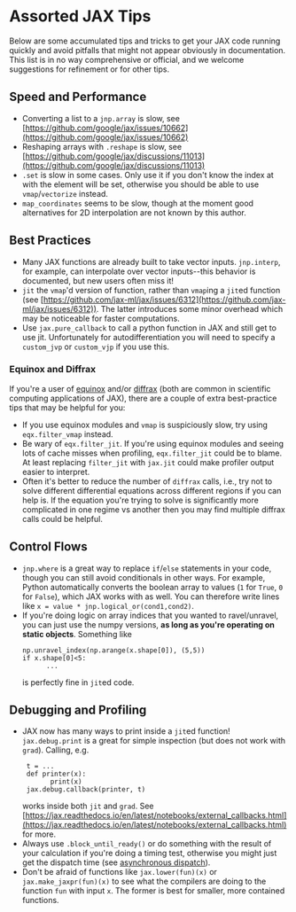 # Assorted JAX Tips

Below are some accumulated tips and tricks to get your JAX code running quickly 
and avoid pitfalls that might not appear obviously in documentation.  This list 
is in no way comprehensive or official, and we welcome suggestions for refinement 
or for other tips.

## Speed and Performance
 - Converting a list to a `jnp.array` is slow, see [https://github.com/google/jax/issues/10662](https://github.com/google/jax/issues/10662)
 - Reshaping arrays with `.reshape` is slow, see [https://github.com/google/jax/discussions/11013](https://github.com/google/jax/discussions/11013)
 - `.set` is slow in some cases.  Only use it if you don't know the index at with the element will be set, otherwise you should be able to use `vmap`/`vectorize` instead.
 - `map_coordinates` seems to be slow, though at the moment good alternatives for 2D interpolation are not known by this author.

## Best Practices
 - Many JAX functions are already built to take vector inputs.  `jnp.interp`, for example, can interpolate over vector inputs--this behavior is documented, but new users often miss it!
 - `jit` the `vmap`'d version of function, rather than `vmap`ing a `jit`ed function (see [https://github.com/jax-ml/jax/issues/6312](https://github.com/jax-ml/jax/issues/6312)).  The latter introduces some minor overhead which may be noticeable for faster computations.
 - Use `jax.pure_callback` to call a python function in JAX and still get to use jit.  Unfortunately for autodifferentiation you will need to specify a `custom_jvp` or `custom_vjp` if you use this.

### Equinox and Diffrax
If you're a user of [equinox](https://docs.kidger.site/equinox/) and/or [diffrax](https://docs.kidger.site/diffrax/) (both are common in scientific computing applications of JAX), there are a couple of extra best-practice tips that may be helpful for you:
 - If you use equinox modules and `vmap` is suspiciously slow, try using `eqx.filter_vmap` instead.
 - Be wary of `eqx.filter_jit`.  If you're using equinox modules and seeing lots of cache misses when profiling, `eqx.filter_jit` could be to blame.  At least replacing `filter_jit` with `jax.jit` could make profiler output easier to interpret.
 - Often it's better to reduce the number of `diffrax` calls, i.e., try not to solve different differential equations across different regions if you can help is.  If the equation you're trying to solve is significantly more complicated in one regime vs another then you may find multiple diffrax calls could be helpful.

## Control Flows
 - `jnp.where` is a great way to replace `if`/`else` statements in your code, though you can still avoid conditionals in other ways.  For example, Python automatically converts the boolean array to values (`1` for `True`, `0` for `False`), which JAX works with as well.  You can therefore write lines like  `x = value * jnp.logical_or(cond1,cond2)`.
 - If you're doing logic on array indices that you wanted to ravel/unravel, you can just use the numpy versions, **as long as you're operating on static objects**.  Something like
   ```
   np.unravel_index(np.arange(x.shape[0]), (5,5))
   if x.shape[0]<5:
	     ...
   ```
   is perfectly fine in `jit`ed code.

## Debugging and Profiling
 - JAX now has many ways to print inside a `jit`ed function!  `jax.debug.print` is a great for simple inspection (but does not work with `grad`).  Calling, e.g.
   ```
    t = ...
    def printer(x):
	      print(x)
    jax.debug.callback(printer, t)
   ```
   works inside both `jit` and `grad`.  See [https://jax.readthedocs.io/en/latest/notebooks/external_callbacks.html](https://jax.readthedocs.io/en/latest/notebooks/external_callbacks.html) for more.
 - Always use `.block_until_ready()` or do something with the result of your calculation if you're doing a timing test, otherwise you might just get the dispatch time (see [asynchronous dispatch](https://jax.readthedocs.io/en/latest/async_dispatch.html)).
 - Don't be afraid of functions like `jax.lower(fun)(x)` or `jax.make_jaxpr(fun)(x)` to see what the compilers are doing to the function `fun` with input `x`.  The former is best for smaller, more contained functions.
